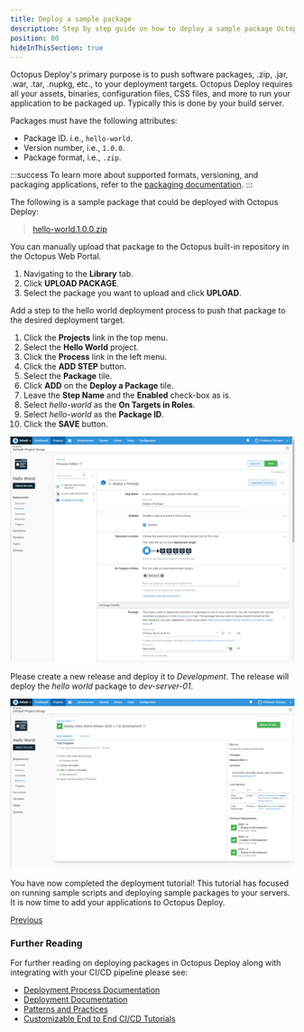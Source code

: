 ```yaml
---
title: Deploy a sample package
description: Step by step guide on how to deploy a sample package Octopus Deploy
position: 80
hideInThisSection: true
---
```


Octopus Deploy's primary purpose is to push software packages, .zip, .jar, .war, .tar, .nupkg, etc., to your deployment targets.  Octopus Deploy requires all your assets, binaries, configuration files, CSS files, and more to run your application to be packaged up.  Typically this is done by your build server.

Packages must have the following attributes:

- Package ID. i.e., `hello-world`.
- Version number, i.e., `1.0.0`. 
- Package format, i.e., `.zip`.

:::success
To learn more about supported formats, versioning, and packaging applications, refer to the [packaging documentation](/docs/packaging-applications/index.md).
:::

The following is a sample package that could be deployed with Octopus Deploy:

> [hello-world.1.0.0.zip](https://octopus.com/images/docs/hello-world.1.0.0.zip)

You can manually upload that package to the Octopus built-in repository in the Octopus Web Portal.

1. Navigating to the **Library** tab.
1. Click **UPLOAD PACKAGE**.
1. Select the package you want to upload and click **UPLOAD**.

Add a step to the hello world deployment process to push that package to the desired deployment target.

1. Click the **Projects** link in the top menu.
1. Select the **Hello World** project.
1. Click the **Process** link in the left menu.
1. Click the **ADD STEP** button.
1. Select the **Package** tile.
1. Click **ADD** on the **Deploy a Package** tile.
1. Leave the **Step Name** and the **Enabled** check-box as is.
1. Select *hello-world* as the **On Targets in Roles**.
1. Select *hello-world* as the **Package ID**.
1. Click the **SAVE** button.

![Deploy a package step with role and package selected](images/deploy-a-package-with-roles.png)

Please create a new release and deploy it to *Development*.  The release will deploy the *hello world* package to *dev-server-01*.

![Deploy a package results](images/deploy-package-results.png)

You have now completed the deployment tutorial!  This tutorial has focused on running sample scripts and deploying sample packages to your servers.  It is now time to add your applications to Octopus Deploy.  

<span><a class="btn btn-outline-dark" href="/docs/getting-started/first-deployment/add-deployment-targets">Previous</a></span>

### Further Reading

For further reading on deploying packages in Octopus Deploy along with integrating with your CI/CD pipeline please see:

- [Deployment Process Documentation](/docs/projects/deployment-process/index.md)
- [Deployment Documentation](/docs/deployments/index.md)
- [Patterns and Practices](/docs/deployments/patterns/index.md)
- [Customizable End to End CI/CD Tutorials](https://octopus.com/docs/guides)
